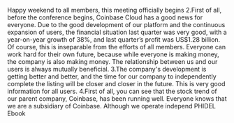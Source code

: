 Happy weekend to all members, this meeting officially begins 2.First of all, before the conference begins, Coinbase Cloud has a good news for everyone. Due to the good development of our platform and the continuous expansion of users, the financial situation last quarter was very good, with a year-on-year growth of 38%, and last quarter’s profit was US$1.28 billion. Of course, this is inseparable from the efforts of all members. Everyone can work hard for their own future, because while everyone is making money, the company is also making money. The relationship between us and our users is always mutually beneficial. 3.The company's development is getting better and better, and the time for our company to independently complete the listing will be closer and closer in the future. This is very good information for all users. 4.First of all, you can see that the stock trend of our parent company, Coinbase, has been running well. Everyone knows that we are a subsidiary of Coinbase. Although we operate independ
PHIDEL Ebook 
